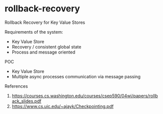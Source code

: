 # rollback-recovery
Rollback Recovery for Key Value Stores

Requirements of the system:
* Key Value Store
* Recovery / consistent global state
* Process and message oriented

POC
* Key Value Store
* Multiple async processes communication via message passing

References
1. https://courses.cs.washington.edu/courses/csep590/04wi/papers/rollback_slides.pdf
2. https://www.cs.uic.edu/~ajayk/Checkpointing.pdf
